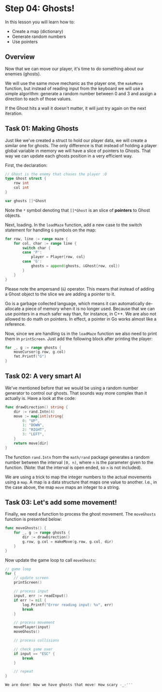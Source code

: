 # Step 04: Ghosts!

In this lesson you will learn how to:

- Create a map (dictionary)
- Generate random numbers
- Use pointers

## Overview

Now that we can move our player, it's time to do something about our enemies (ghosts).

We will use the same move mechanic as the player one, the `makeMove` function, but instead of reading input from the keyboard we will use a simple algorithm: generate a random number between 0 and 3 and assign a direction to each of those values.

If the Ghost hits a wall it doesn't matter, it will just try again on the next iteration.

## Task 01: Making Ghosts

Just like we've created a struct to hold our player data, we will create a similar one for ghosts. The only difference is that instead of holding a player global variable in memory we will have a slice of pointers to Ghosts. That way we can update each ghosts position in a very efficient way.

First, the declaration:

```go
// Ghost is the enemy that chases the player :O
type Ghost struct {
    row int
    col int
}

var ghosts []*Ghost
```

Note the `*` symbol denoting that `[]*Ghost` is an slice of **pointers** to Ghost objects.

Next, loading. In the `loadMaze` function, add a new case to the switch statement for handling `G` symbols on the map:

```go
for row, line := range maze {
    for col, char := range line {
        switch char {
        case 'P':
            player = Player{row, col}
        case 'G':
            ghosts = append(ghosts, &Ghost{row, col})
        }
    }
}
```

Please note the ampersand (`&`) operator. This means that instead of adding a Ghost object to the slice we are adding a pointer to it.

Go is a garbage collected language, which means it can automatically de-allocate a piece of memory when it is no longer used. Because that we can use pointers in a much safer way than, for instance, in C++. We are also not allowed to do math on pointers. In effect, a pointer in Go works almost like a reference.

Now, since we are handling `G`s in the `loadMaze` function we also need to print them in `printScreen`. Just add the following block after printing the player:

```go
for _, g := range ghosts {
    moveCursor(g.row, g.col)
    fmt.Printf("G")
}
```

## Task 02: A very smart AI

We've mentioned before that we would be using a random number generator to control our ghosts. That sounds way more complex than it actually is. Have a look at the code:

```go
func drawDirection() string {
    dir := rand.Intn(4)
    move := map[int]string{
        0: "UP",
        1: "DOWN",
        2: "RIGHT",
        3: "LEFT",
    }
    return move[dir]
}
```

The function `rand.Intn` from the `math/rand` package generates a random number between the interval `[0, n)`, where `n` is the parameter given to the function. (Note: that the interval is open ended, so `n` is not included).

We are using a trick to map the integer numbers to the actual movements using a `map`. A map is a data structure that maps one value to another. I.e., in the case above, the map `move` maps an integer to a string.

## Task 03: Let's add some movement!

Finally, we need a function to process the ghost movement. The `moveGhosts` function is presented below:

```go
func moveGhosts() {
    for _, g := range ghosts {
        dir := drawDirection()
        g.row, g.col = makeMove(g.row, g.col, dir)
    }
}
```

Now update the game loop to call `moveGhosts`:

```go
// game loop
for {
    // update screen
    printScreen()

    // process input
    input, err := readInput()
    if err != nil {
        log.Printf("Error reading input: %v", err)
        break
    }

    // process movement
    movePlayer(input)
    moveGhosts()

    // process collisions

    // check game over
    if input == "ESC" {
        break
    }

    // repeat
}

We are done! Now we have ghosts that move! How scary -_-'''
